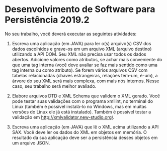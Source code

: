 # Desenvolvimento de Software para Persistência 2019.2

No seu trabalho, você deverá executar as seguintes atividades:
1. Escreva uma aplicação (em JAVA) para ler o(s) arquivo(s) CSV dos dados escolhidos e grave-os
em um arquivo XML (arquivo destino) utilizando a API DOM. Seu XML não precisa usar todos os
dados abertos. Adicione valores como atributos, se achar mais conveniente do que uma tag interna
(você deve avaliar se faz mais sentido como uma tag interna ou como atributo). Se forem vários
arquivos CSV com tabelas relacionadas (chaves estrangeiras, relações tem-um, é-um), a árvore do
seu XML será mais complexa, com mais nós internos. Nesse caso, seu trabalho será melhor
avaliado.

2. Elabore arquivos DTD e XML Schema que validem o XML gerado. Você pode testar suas
validações com o programa xmllint, no terminal do Linux (também é possível instalá-lo no
Windows, mas em muitas versões do Linux ele já está instalado). Também é possível testar a
validação em http://xmlvalidator.new-studio.org/.

3. Escreva uma aplicação (em JAVA) que lê o XML acima utilizando a API SAX. Você deve ler os
dados do XML em objetos em memória. O resultado da sua aplicação deve ser a persistência desses
objetos em um arquivo JSON.
